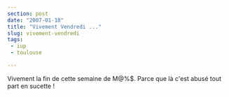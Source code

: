 ```yaml
---
section: post
date: "2007-01-18"
title: "Vivement Vendredi ..."
slug: vivement-vendredi
tags:
 - iup
 - toulouse

---
```


Vivement la fin de cette semaine de M@%$. Parce que là c'est abusé tout part en sucette !

